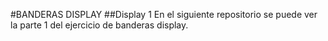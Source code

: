 #BANDERAS DISPLAY
##Display 1
En el siguiente repositorio se puede ver la parte 1 del ejercicio de banderas display.
